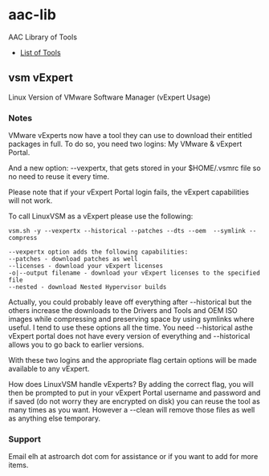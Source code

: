 # aac-lib
AAC Library of Tools

- <a href=https://github.com/Texiwill/aac-lib/tree/master/>List of Tools</a>

## vsm vExpert
Linux Version of VMware Software Manager (vExpert Usage)

### Notes

VMware vExperts now have a tool they can use to download their entitled
packages in full. To do so, you need two logins: My VMware & vExpert Portal.

And a new option: --vexpertx, that gets stored in your $HOME/.vsmrc file
so no need to reuse it every time.

Please note that if your vExpert Portal login fails, the vExpert capabilities will not work.

To call LinuxVSM as a vExpert please use the following:

```
vsm.sh -y --vexpertx --historical --patches --dts --oem  --symlink --compress

--vexpertx option adds the following capabilities:
--patches - download patches as well
--licenses - download your vExpert licenses
-o|--output filename - download your vExpert licenses to the specified file
--nested - download Nested Hypervisor builds
```

Actually, you could probably leave off everything after --historical
but the others increase the downloads to the Drivers and Tools and OEM
ISO images while compressing and preserving space by using symlinks
where useful. I tend to use these options all the time. You need
--historical asthe vExpert portal does not have every version of
everything and --historical allows you to go back to earlier versions.

With these two logins and the appropriate flag certain options will be
made available to any vExpert.

How does LinuxVSM handle vExperts? By adding the correct flag, you will
then be prompted to put in your vExpert Portal username and password
and if saved (do not worry they are encrypted on disk) you can reuse
the tool as many times as you want. However a --clean will remove those
files as well as anything else temporary.

### Support
Email elh at astroarch dot com for assistance or if you want to add
for more items.

